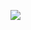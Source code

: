 [<img src="https://capsule-render.vercel.app/api?type=waving&color=auto&height=200&section=header&text=99JungInKim&fontSize=50&fontColor=ffffff"/>](https://jungin.kim)
